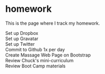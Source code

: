 homework
========
This is the page where I track my homework.<br>

Set up Dropbox<br>
Set up Gravatar<br>
Set up Twitter<br>
Commit to Github 1x per day<br>
Create Massage Web Page on Bootstrap<br>
Review Chuck's mini-curriculum<br>
Review Boot Camp materials<br>

